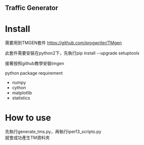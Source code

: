 ## Traffic Generator

# Install

需要用到TMGEN套件 https://github.com/progwriter/TMgen  

此套件需要安裝在python2下，先執行pip install --upgrade setuptools  

接著按照github教學安裝tmgen

python package requirement
* numpy
* cython
* matplotlib
* statistics

# How to use

先執行generate_tms.py，再執行iperf3_scripts.py  
就會成功產生TM資料夾
